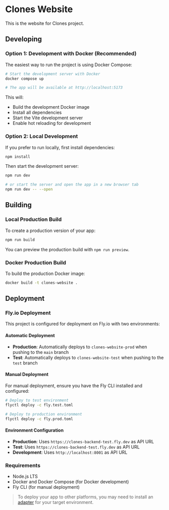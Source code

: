 # Clones Website

This is the website for Clones project.


## Developing

### Option 1: Development with Docker (Recommended)

The easiest way to run the project is using Docker Compose:

```bash
# Start the development server with Docker
docker compose up

# The app will be available at http://localhost:5173
```

This will:
- Build the development Docker image
- Install all dependencies
- Start the Vite development server
- Enable hot reloading for development

### Option 2: Local Development

If you prefer to run locally, first install dependencies:

```bash
npm install
```

Then start the development server:

```bash
npm run dev

# or start the server and open the app in a new browser tab
npm run dev -- --open
```

## Building

### Local Production Build

To create a production version of your app:

```bash
npm run build
```

You can preview the production build with `npm run preview`.

### Docker Production Build

To build the production Docker image:

```bash
docker build -t clones-website .
```

## Deployment

### Fly.io Deployment

This project is configured for deployment on Fly.io with two environments:

#### Automatic Deployment

- **Production**: Automatically deploys to `clones-website-prod` when pushing to the `main` branch
- **Test**: Automatically deploys to `clones-website-test` when pushing to the `test` branch

#### Manual Deployment

For manual deployment, ensure you have the Fly CLI installed and configured:

```bash
# Deploy to test environment
flyctl deploy -c fly.test.toml

# Deploy to production environment  
flyctl deploy -c fly.prod.toml
```

#### Environment Configuration

- **Production**: Uses `https://clones-backend-test.fly.dev` as API URL
- **Test**: Uses `https://clones-backend-test.fly.dev` as API URL
- **Development**: Uses `http://localhost:8001` as API URL

### Requirements

- Node.js LTS
- Docker and Docker Compose (for Docker development)
- Fly CLI (for manual deployment)

> To deploy your app to other platforms, you may need to install an [adapter](https://svelte.dev/docs/kit/adapters) for your target environment.
